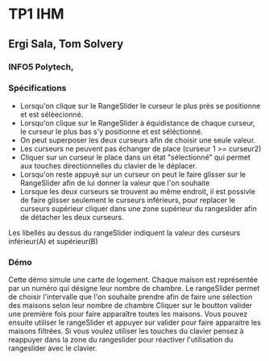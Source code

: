 # TP1 IHM
## Ergi Sala, Tom Solvery
### INFO5 Polytech,

### Spécifications

 - Lorsqu'on clique sur le RangeSlider le curseur le plus près se positionne et est séléecionné.
 - Lorsqu'on clique sur le RangeSlider à équidistance de chaque curseur, le curseur le plus bas s'y positionne et est séléctionné.
 - On peut superposer les deux curseurs afin de choisir  une seule valeur.
 - Les curseurs ne peuvent pas échanger de place (curseur 1 >= curseur2)
 - Cliquer sur un curseur le place dans un état "sélectionné" qui permet aux touches directionnelles du clavier de le déplacer.
 - Lorsqu'on reste appuyé sur un curseur on peut le faire glisser sur le RangeSlider afin de lui donner la valeur que l'on souhaite
 - Lorsque les deux curseurs se trouvent au même endroit, il est possivle de faire glisser seulement le curseurs inférieurs, pour replacer le curseurs supérieur cliquer dans une zone supérieur du rangeslider afin de détacher les deux curseurs.
 
 Les libellés au dessus du rangeSlider indiquent la valeur des curseurs inférieur(A) et supérieur(B)
 
 ### Démo
 Cette démo simule une carte de logement. Chaque maison est représentée par un numéro qui désigne leur nombre de chambre.
 Le rangeSlider permet de choisir l'intervalle que l'on souhaite prendre afin de faire une sélection des maisons selon leur nombre de chambre
 Cliquer sur le boutton valider une première fois pour faire apparaître toutes les maisons.
 Vous pouvez ensuite utiliser le rangeSlider et appuyer sur valider pour faire apparaitre les maisons filtrées. 
 Si vous voulez utiliser les touches du clavier pensez à reappuyer dans la zone du rangeslider pour réactiver l'utilisation du rangeslider avec le clavier.

